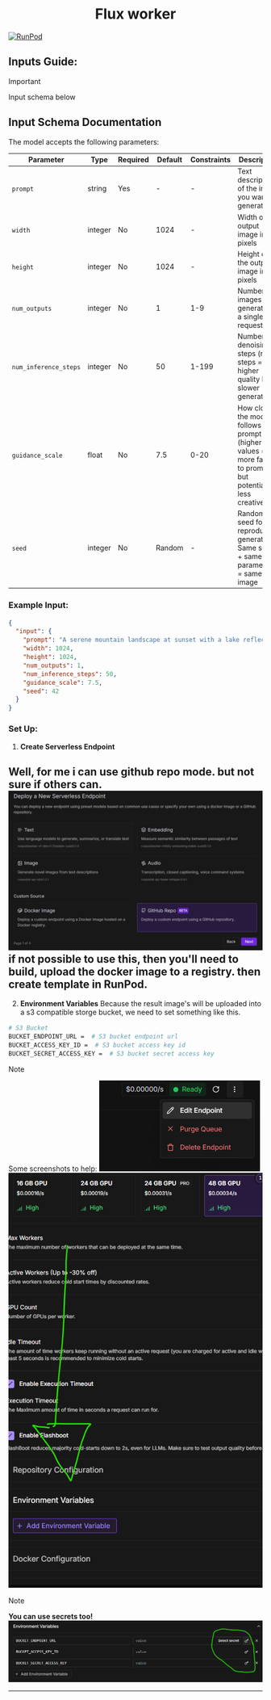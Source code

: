 <div align="center">

# Flux worker
</div>


[![RunPod](https://api.runpod.io/badge/UnSparkAI/worker-flux_schnell)](https://www.runpod.io/console/hub/UnSparkAI/worker-flux_schnell)
## **Inputs Guide:**
> [!IMPORTANT]
> Input schema below
## Input Schema Documentation

The model accepts the following parameters:

| Parameter | Type | Required | Default | Constraints | Description |
|-----------|------|----------|---------|------------|-------------|
| `prompt` | string | Yes | - | - | Text description of the image you want to generate |
| `width` | integer | No | 1024 | - | Width of the output image in pixels |
| `height` | integer | No | 1024 | - | Height of the output image in pixels |
| `num_outputs` | integer | No | 1 | 1-9 | Number of images to generate in a single request |
| `num_inference_steps` | integer | No | 50 | 1-199 | Number of denoising steps (more steps = higher quality but slower generation) |
| `guidance_scale` | float | No | 7.5 | 0-20 | How closely the model follows the prompt (higher values = more faithful to prompt but potentially less creative) |
| `seed` | integer | No | Random | - | Random seed for reproducible generation. Same seed + same parameters = same image |

### Example Input:
```json
{
  "input": {
    "prompt": "A serene mountain landscape at sunset with a lake reflecting the sky",
    "width": 1024,
    "height": 1024,
    "num_outputs": 1,
    "num_inference_steps": 50,
    "guidance_scale": 7.5,
    "seed": 42
  }
}
```
### Set Up:
1. **Create Serverless Endpoint**

Well, for me i can use github repo mode. but not sure if others can.
![img_3.png](img_3.png)
if not possible to use this, then you'll need to build, upload the docker image to a registry. then create template 
  in RunPod.
---
2. **Environment Variables**
Because the result image's will be uploaded into a s3 compatible storge bucket, we need to set something like this.
```bash
# S3 Bucket
BUCKET_ENDPOINT_URL =  # S3 bucket endpoint url
BUCKET_ACCESS_KEY_ID =  # S3 bucket access key id
BUCKET_SECRET_ACCESS_KEY =  # S3 bucket secret access key
```

> [!NOTE]
> Some screenshots to help:
![img.png](img.png)
![img_1.png](img_1.png)

> [!NOTE]  
> **You can use secrets too!**
![img_2.png](img_2.png)
---
